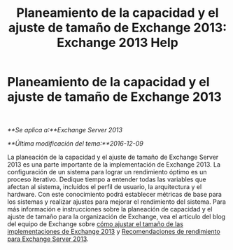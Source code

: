 ﻿---
title: 'Planeamiento de la capacidad y el ajuste de tamaño de Exchange 2013: Exchange 2013 Help'
TOCTitle: Planeamiento de la capacidad y el ajuste de tamaño de Exchange 2013
ms:assetid: d9852860-1a4c-4162-83f1-7131432be7d6
ms:mtpsurl: https://technet.microsoft.com/es-es/library/Dn178505(v=EXCHG.150)
ms:contentKeyID: 54652451
ms.date: 04/23/2018
mtps_version: v=EXCHG.150
ms.translationtype: HT
---

# Planeamiento de la capacidad y el ajuste de tamaño de Exchange 2013

 

_**Se aplica a:**Exchange Server 2013_

_**Última modificación del tema:**2016-12-09_

La planeación de la capacidad y el ajuste de tamaño de Exchange Server 2013 es una parte importante de la implementación de Exchange 2013. La configuración de un sistema para lograr un rendimiento óptimo es un proceso iterativo. Dedique tiempo a entender todas las variables que afectan al sistema, incluidos el perfil de usuario, la arquitectura y el hardware. Con este conocimiento podrá establecer métricas de base para los sistemas y realizar ajustes para mejorar el rendimiento del sistema. Para más información e instrucciones sobre la planeación de capacidad y el ajuste de tamaño para la organización de Exchange, vea el artículo del blog del equipo de Exchange sobre [cómo ajustar el tamaño de las implementaciones de Exchange 2013](https://go.microsoft.com/fwlink/p/?linkid=301990) y [Recomendaciones de rendimiento para Exchange Server 2013](exchange-server-2013-performance-recommendations-exchange-2013-help.md).

